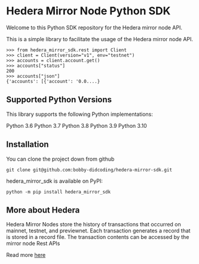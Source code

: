 # Hedera Mirror Node Python SDK

Welcome to this Python SDK repository for the Hedera mirror node API.

This is a simple library to facilitate the usage of the Hedera mirror node API.

```
>>> from hedera_mirror_sdk.rest import Client
>>> client = Client(version="v1", env="testnet")
>>> accounts = client.account.get()
>>> accounts["status"]
200
>>> accounts["json"]
{'accounts': [{'account': '0.0....}
```

## Supported Python Versions
This library supports the following Python implementations:

Python 3.6
Python 3.7
Python 3.8
Python 3.9
Python 3.10

## Installation
You can clone the project down from github
```
git clone git@github.com:bobby-didcoding/hedera-mirror-sdk.git
```

hedera_mirror_sdk is available on PyPI: 
```
python -m pip install hedera_mirror_sdk
```

## More about Hedera
Hedera Mirror Nodes store the history of transactions that occurred on mainnet, testnet, and previewnet. Each transaction generates a record that is stored in a record file. The transaction contents can be accessed by the mirror node Rest APIs

Read more <a href="https://docs.hedera.com/guides/docs/mirror-node-api/rest-api" target="_blank">here</a>